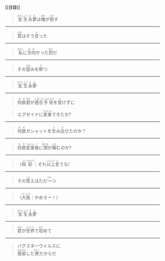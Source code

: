 

[[目錄]]
> <ruby><rb>宝生</rb><rt>ほうしょう</rt></ruby><ruby><rb>永</rb><rt>え</rt></ruby><ruby><rb>夢</rb><rt>む</rt></ruby>は<ruby><rb>俺</rb><rt>おれ</rt></ruby>が<ruby><rb>倒</rb><rt>たお</rt></ruby>す
---
> <ruby><rb>君</rb><rt>きみ</rt></ruby>はそう<ruby><rb>言</rb><rt>い</rt></ruby>った
---
> <ruby><rb>私</rb><rt>わたし</rt></ruby>に<ruby><rb>刃向</rb><rt>はむ</rt></ruby>かった<ruby><rb>罰</rb><rt>ばつ</rt></ruby>だ
---
> その<ruby><rb>望</rb><rt>のぞ</rt></ruby>みを<ruby><rb>断</rb><rt>た</rt></ruby>つ
---
> <div><ruby><rb>宝生</rb><rt>ほうしょう</rt></ruby><ruby><rb>永</rb><rt>え</rt></ruby><ruby><rb>夢</rb><rt>む</rt></ruby></div>
---
> <ruby><rb>何故</rb><rt>なぜ</rt></ruby><ruby><rb>君</rb><rt>きみ</rt></ruby>が<ruby><rb>適合</rb><rt>てきごう</rt></ruby><ruby><rb>手術</rb><rt>しゅじゅつ</rt></ruby>を<ruby><rb>受</rb><rt>う</rt></ruby>けずに
						
> <div>エグゼイドに<ruby><rb>変身</rb><rt>へんしん</rt></ruby>できたか?</div>
---
> <div><ruby><rb>何故</rb><rt>なぜ</rt></ruby>ガシャットを<ruby><rb>生</rb><rt>う</rt></ruby>み<ruby><rb>出</rb><rt>だ</rt></ruby>せたのか？</div>
---
> <div><ruby><rb>何故</rb><rt>なぜ</rt></ruby><ruby><rb>変身</rb><rt>へんしん</rt></ruby><ruby><rb>後</rb><rt>ご</rt></ruby>に<ruby><rb>頭</rb><rt>あたま</rt></ruby>が<ruby><rb>痛</rb><rt>いた</rt></ruby>むのか?</div>
---
> <div>（<ruby><rb>飛</rb><rt>ひ</rt></ruby><ruby><rb>彩</rb><rt>いろどり</rt></ruby>：それ<ruby><rb>以上</rb><rt>いじょう</rt></ruby><ruby><rb>言</rb><rt>い</rt></ruby>うな）</div>
---
> <div>その<ruby><rb>答</rb><rt>こた</rt></ruby>えはただ<ruby><rb>一</rb><rt>ひと</rt></ruby>つ</div>
---
> <div>（<ruby><rb>大我</rb><rt>だいが</rt></ruby>：やめろー！）</div>
---
> <div><ruby><rb>宝生</rb><rt>ほうしょう</rt></ruby><ruby><rb>永</rb><rt>え</rt></ruby><ruby><rb>夢</rb><rt>む</rt></ruby></div>
---
> <div><ruby><rb>君</rb><rt>きみ</rt></ruby>が<ruby><rb>世界</rb><rt>せかい</rt></ruby>で<ruby><rb>初</rb><rt>はじ</rt></ruby>めて</div>
---
> <div>バグスターウイルスに</div>
> <div><ruby><rb>感染</rb><rt>かんせん</rt></ruby>した<ruby><rb>男</rb><rt>おとこ</rt></ruby>だからだ</div>															
		
								
							
																
							



